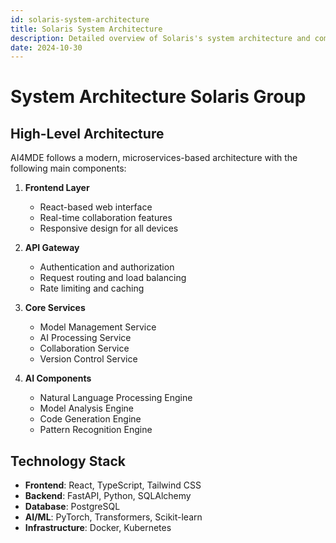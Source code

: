 ```yaml
---
id: solaris-system-architecture
title: Solaris System Architecture
description: Detailed overview of Solaris's system architecture and components
date: 2024-10-30
---
```


# System Architecture Solaris Group

## High-Level Architecture

AI4MDE follows a modern, microservices-based architecture with the following main components:

1. **Frontend Layer**
   - React-based web interface
   - Real-time collaboration features
   - Responsive design for all devices

2. **API Gateway**
   - Authentication and authorization
   - Request routing and load balancing
   - Rate limiting and caching

3. **Core Services**
   - Model Management Service
   - AI Processing Service
   - Collaboration Service
   - Version Control Service

4. **AI Components**
   - Natural Language Processing Engine
   - Model Analysis Engine
   - Code Generation Engine
   - Pattern Recognition Engine

## Technology Stack

- **Frontend**: React, TypeScript, Tailwind CSS
- **Backend**: FastAPI, Python, SQLAlchemy
- **Database**: PostgreSQL
- **AI/ML**: PyTorch, Transformers, Scikit-learn
- **Infrastructure**: Docker, Kubernetes 